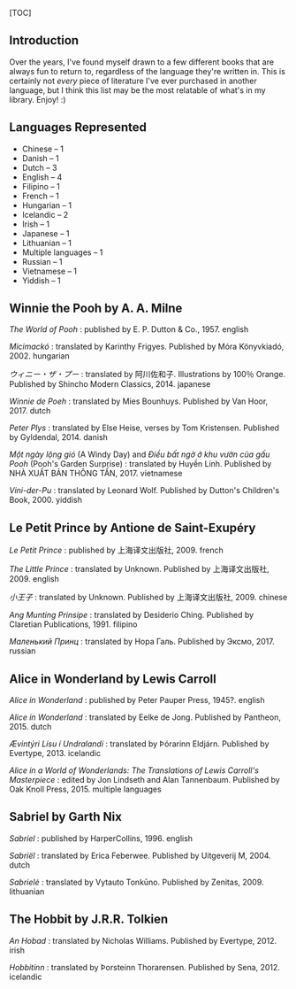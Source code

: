 [TOC]

## Introduction

Over the years, I've found myself drawn to a few different books that are always fun to return to, regardless of the language they're written in. This is certainly not _every_ piece of literature I've ever purchased in another language, but I think this list may be the most relatable of what's in my library. Enjoy! :)

## Languages Represented

* Chinese – 1
* Danish – 1
* Dutch – 3
* English – 4
* Filipino – 1
* French – 1
* Hungarian – 1
* Icelandic – 2
* Irish – 1
* Japanese – 1
* Lithuanian – 1
* Multiple languages – 1
* Russian – 1
* Vietnamese – 1
* Yiddish – 1


## Winnie the Pooh by A. A. Milne

_The World of Pooh_
: published by E. P. Dutton & Co., 1957. <tag>english</tag>

_Micimackó_
: translated by Karinthy Frigyes. Published by Móra Könyvkiadó, 2002. <tag>hungarian</tag>

_ウィニー・ザ・プー_
: translated by 阿川佐和子. Illustrations by 100％ Orange. Published by Shincho Modern Classics, 2014. <tag>japanese</tag>

_Winnie de Poeh_
: translated by Mies Bounhuys. Published by Van Hoor, 2017. <tag>dutch</tag>

_Peter Plys_
: translated by Else Heise, verses by Tom Kristensen. Published by Gyldendal, 2014. <tag>danish</tag>

_Một ngày lộng gió_ (A Windy Day) and _Điều bất ngờ ở khu vườn của gấu Pooh_ (Pooh's Garden Surprise)
: translated by Huyền Linh. Published by NHÀ XUẤT BẢN THÔNG TẤN, 2017. <tag>vietnamese</tag>

_Vini-der-Pu_
: translated by Leonard Wolf. Published by Dutton's Children's Book, 2000. <tag>yiddish</tag>

## Le Petit Prince by Antione de Saint-Exupéry

_Le Petit Prince_
: published by 上海译文出版社, 2009. <tag>french</tag>

_The Little Prince_
: translated by Unknown. Published by 上海译文出版社, 2009. <tag>english</tag>

_小王子_
: translated by Unknown. Published by 上海译文出版社, 2009. <tag>chinese</tag>

_Ang Munting Prinsipe_
: translated by Desiderio Ching. Published by Claretian Publications, 1991. <tag>filipino</tag>

_Маленький Принц_
: translated by Нора Галь. Published by Эксмо, 2017. <tag>russian</tag>

## Alice in Wonderland by Lewis Carroll

_Alice in Wonderland_
: published by Peter Pauper Press, 1945?. <tag>english</tag>

_Alice in Wonderland_
: translated by Eelke de Jong. Published by Pantheon, 2015. <tag>dutch</tag>

_Ævintýri Lísu í Undralandi_
: translated by Þórarinn Eldjárn. Published by Evertype, 2013. <tag>icelandic</tag>

_Alice in a World of Wonderlands: The Translations of Lewis Carroll's Masterpiece_
: edited by Jon Lindseth and Alan Tannenbaum. Published by Oak Knoll Press, 2015. <tag>multiple languages</tag>

## Sabriel by Garth Nix

_Sabriel_
: published by HarperCollins, 1996. <tag>english</tag>

_Sabriël_
: translated by Erica Feberwee. Published by Uitgeverij M, 2004. <tag>dutch</tag>

_Sabrielė_
: translated by Vytauto Tonkūno. Published by Zenitas, 2009. <tag>lithuanian</tag>

## The Hobbit by J.R.R. Tolkien

_An Hobad_
: translated by Nicholas Williams. Published by Evertype, 2012. <tag>irish</tag>

_Hobbitinn_
: translated by Þorsteinn Thorarensen. Published by Sena, 2012. <tag>icelandic</tag>